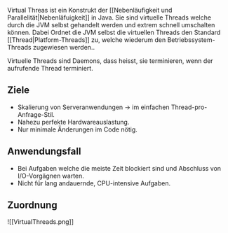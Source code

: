 Virtual Threas ist ein Konstrukt der [[Nebenläufigkeit und Parallelität|Nebenläfuigkeit]] in Java. Sie sind virtuelle Threads welche durch die JVM selbst gehandelt werden und extrem schnell umschalten können.
Dabei Ordnet die JVM selbst die virtuellen Threads den Standard [[Thread|Platform-Threads]] zu, welche wiederum den Betriebssystem-Threads zugewiesen werden..

Virtuelle Threads sind Daemons, dass heisst, sie terminieren, wenn der aufrufende Thread terminiert.

## Ziele
- Skalierung von Serveranwendungen -> im einfachen Thread-pro-Anfrage-Stil.
- Nahezu perfekte Hardwareauslastung.
- Nur minimale Änderungen im Code nötig.

## Anwendungsfall
- Bei Aufgaben welche die meiste Zeit blockiert sind und Abschluss von I/O-Vorgägnen warten.
- Nicht für lang andauernde, CPU-intensive Aufgaben.


## Zuordnung
![[VirtualThreads.png]]

